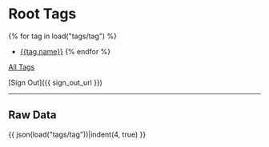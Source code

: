 Root Tags
=========

{% for tag in load("tags/tag") %}
* [{{tag.name}}](/tags/{{tag.path}})
{% endfor %}

[All Tags](/tags)

[Sign Out]({{ sign_out_url }})

----

Raw Data
--------
{{ json(load("tags/tag"))|indent(4, true) }}


